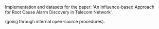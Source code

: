 
Implementation and datasets for the paper: 'An Influence-based Approach for Root Cause Alarm Discovery in Telecom Network'.

(going through internal open-source procedures).
